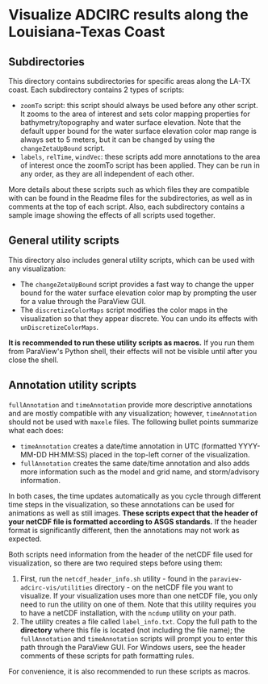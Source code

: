 # Visualize ADCIRC results along the Louisiana-Texas Coast
## Subdirectories
This directory contains subdirectories for specific areas along the LA-TX coast. Each subdirectory contains 2 types of scripts:
- ``zoomTo`` script: this script should always be used before any other script. It zooms to the area of interest and sets color mapping properties for bathymetry/topography and water surface elevation. Note that the default upper bound for the water surface elevation color map range is always set to 5 meters, but it can be changed by using the ``changeZetaUpBound`` script.
- ``labels``, ``relTime``, ``windVec``: these scripts add more annotations to the area of interest once the zoomTo script has been applied. They can be run in any order, as they are all independent of each other.

More details about these scripts such as which files they are compatible with can be found in the Readme files for the subdirectories, as well as in comments at the top of each script. Also, each subdirectory contains a sample image showing the effects of all scripts used together.

## General utility scripts
This directory also includes general utility scripts, which can be used with any visualization:
- The ``changeZetaUpBound`` script provides a fast way to change the upper bound for the water surface elevation color map by prompting the user for a value through the ParaView GUI. 
- The `discretizeColorMaps` script modifies the color maps in the visualization so that they appear discrete. You can undo its effects with `unDiscretizeColorMaps`.

**It is recommended to run these utility scripts as macros.** If you run them from ParaView's Python shell, their effects will not be visible until after you close the shell.

## Annotation utility scripts
`fullAnnotation` and `timeAnnotation` provide more descriptive annotations and are mostly compatible with any visualization; however, `timeAnnotation` should not be used with `maxele` files.
The following bullet points summarize what each does:
- `timeAnnotation` creates a date/time annotation in UTC (formatted YYYY-MM-DD HH:MM:SS) placed in the top-left corner of the visualization.
- `fullAnnotation` creates the same date/time annotation and also adds more information such as the model and grid name, and storm/advisory information.

In both cases, the time updates automatically as you cycle through different time steps in the visualization, so these annotations can be used for animations as well as still images. **These scripts 
expect that the header of your netCDF file is formatted according to ASGS standards.** If the header format is significantly different, then the annotations may not work as expected.

Both scripts need information from the header of the netCDF file used for visualization, so there are two required steps before using them:
1. First, run the `netcdf_header_info.sh` utility - found in the `paraview-adcirc-vis/utilities` directory - on the netCDF file you want to visualize. If your visualization uses more than one netCDF file,
you only need to run the utility on one of them. Note that this utility requires you to have a netCDF installation, with the `ncdump` utility on your path.
2. The utility creates a file called `label_info.txt`. Copy the full path to the **directory** where this file is located (not including the file name); the `fullAnnotation` and `timeAnnotation` scripts will prompt you to enter this
path through the ParaView GUI. For Windows users, see the header comments of these scripts for path formatting rules.

For convenience, it is also recommended to run these scripts as macros.
